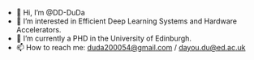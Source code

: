 - 👋 Hi, I’m @DD-DuDa
- 👀 I’m interested in Efficient Deep Learning Systems and Hardware Accelerators. 
- 🌱 I’m currently a PHD in the University of Edinburgh.
- 📫 How to reach me: duda200054@gmail.com / dayou.du@ed.ac.uk

<!---
DD-DuDa/DD-DuDa is a ✨ special ✨ repository because its `README.md` (this file) appears on your GitHub profile.
You can click the Preview link to take a look at your changes.
--->
